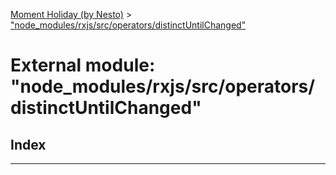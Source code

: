 [Moment Holiday (by Nesto)](../README.md) > ["node_modules/rxjs/src/operators/distinctUntilChanged"](../modules/_node_modules_rxjs_src_operators_distinctuntilchanged_.md)

# External module: "node_modules/rxjs/src/operators/distinctUntilChanged"

## Index

---

